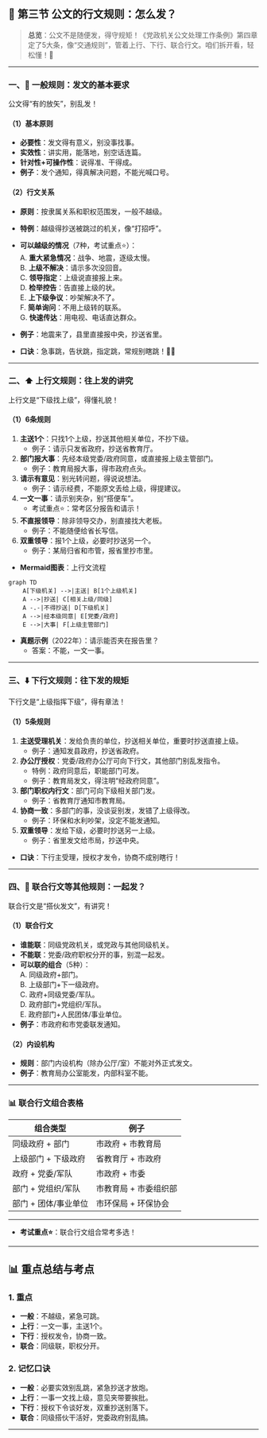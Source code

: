 ## 🚦 第三节 公文的行文规则：怎么发？

> **总览**：公文不是随便发，得守规矩！《党政机关公文处理工作条例》第四章定了5大条，像“交通规则”，管着上行、下行、联合行文。咱们拆开看，轻松懂！📡

---

### 一、🎯 一般规则：发文的基本要求

公文得“有的放矢”，别乱发！

#### （1）基本原则
- **必要性**：发文得有意义，别没事找事。  
- **实效性**：讲实用，能落地，别空话连篇。  
- **针对性+可操作性**：说得准、干得成。  
- **例子**：发个通知，得真解决问题，不能光喊口号。

#### （2）行文关系
- **原则**：按隶属关系和职权范围发，一般不越级。  
- **特例**：越级得抄送被跳过的机关，像“打招呼”。  
- **可以越级的情况**（7种，考试重点⭐）：  
  A. **重大紧急情况**：战争、地震，逐级太慢。  
  B. **上级不解决**：请示多次没回音。  
  C. **领导指定**：上级说直接报上来。  
  D. **检举控告**：告直接上级的状。  
  E. **上下级争议**：吵架解决不了。  
  F. **简单询问**：不用上级转的联系。  
  G. **快速传达**：用电视、电话直达群众。  
- **例子**：地震来了，县里直接报中央，抄送省里。

- **口诀**：急事跳，告状跳，指定跳，常规别瞎跳！🏃‍♂️

---

### 二、⬆️ 上行文规则：往上发的讲究

上行文是“下级找上级”，得懂礼貌！

#### （1）6条规则
1. **主送1个**：只找1个上级，抄送其他相关单位，不抄下级。  
   - 例子：请示只发省政府，抄送省教育厅。  
2. **部门报大事**：先经本级党委/政府同意，或直接报上级主管部门。  
   - 例子：教育局报大事，得市政府点头。  
3. **请示有意见**：别光转问题，得说说想法。  
   - 例子：请示经费，不能原文丢给上级，得提建议。  
4. **一文一事**：请示别夹杂，别“搭便车”。  
   - 考试重点⭐：常考区分报告和请示！  
5. **不直报领导**：除非领导交办，别直接找大老板。  
   - 例子：不能随便给省长写信。  
6. **双重领导**：报1个上级，必要时抄送另一个。  
   - 例子：某局归省和市管，报省里抄市里。

- **Mermaid图表**：上行文流程
```mermaid
graph TD
    A[下级机关] -->|主送| B[1个上级机关]
    A -->|抄送| C[相关上级/同级]
    A -.-|不得抄送| D[下级机关]
    A -->|经本级同意| E[党委/政府]
    E -->|大事| F[上级主管部门]
```

- **真题示例**（2022年）：请示能否夹在报告里？  
  - 答案：不能，一文一事。

---

### 三、⬇️ 下行文规则：往下发的规矩

下行文是“上级指挥下级”，得有章法！

#### （1）5条规则
1. **主送受理机关**：发给负责的单位，抄送相关单位，重要时抄送直接上级。  
   - 例子：通知发县政府，抄送省政府。  
2. **办公厅授权**：党委/政府办公厅可向下行文，其他部门别乱发指令。  
   - 特例：政府同意后，职能部门可发。  
   - 例子：教育局发文，得注明“经政府同意”。  
3. **部门职权内行文**：部门可向下级相关部门发。  
   - 例子：省教育厅通知市教育局。  
4. **协商一致**：多部门的事，没谈妥别发，发错了上级得改。  
   - 例子：环保和水利吵架，没定不能发通知。  
5. **双重领导**：发给下级，必要时抄送另一上级。  
   - 例子：省里发文给市局，抄送中央。

- **口诀**：下行主受理，授权才发令，协商不成别瞎行！

---

### 四、🤝 联合行文等其他规则：一起发？

联合行文是“搭伙发文”，有讲究！

#### （1）联合行文
- **谁能联**：同级党政机关，或党政与其他同级机关。  
- **不能联**：党委/政府职权分开的事，别混一起发。  
- **可以联的组合**（5种）：  
  A. 同级政府+部门。  
  B. 上级部门+下一级政府。  
  C. 政府+同级党委/军队。  
  D. 政府部门+党组织/军队。  
  E. 政府部门+人民团体/事业单位。  
- **例子**：市政府和市党委联发通知。

#### （2）内设机构
- **规则**：部门内设机构（除办公厅/室）不能对外正式发文。  
- **例子**：教育局办公室能发，内部科室不能。

---

### 📊 联合行文组合表格

| 组合类型             | 例子                     |
|----------------------|-------------------------|
| 同级政府 + 部门      | 市政府 + 市教育局       |
| 上级部门 + 下级政府  | 省教育厅 + 市政府       |
| 政府 + 党委/军队     | 市政府 + 市委           |
| 部门 + 党组织/军队   | 市教育局 + 市委组织部   |
| 部门 + 团体/事业单位 | 市环保局 + 环保协会     |

---

- **考试重点⭐**：联合行文组合常考多选！

---

## 📊 重点总结与考点
### 1. 重点
- **一般**：不越级，紧急可跳。  
- **上行**：一文一事，主送1个。  
- **下行**：授权发令，协商一致。  
- **联合**：同级联，职权分开。

### 2. 记忆口诀
- **一般**：必要实效别乱跳，紧急抄送才放炮。  
- **上行**：一事一文找上级，意见夹带要挨批。  
- **下行**：授权下令谈好发，双重抄送别落下。  
- **联合**：同级搭伙干活好，党委政府别乱搞。

---


